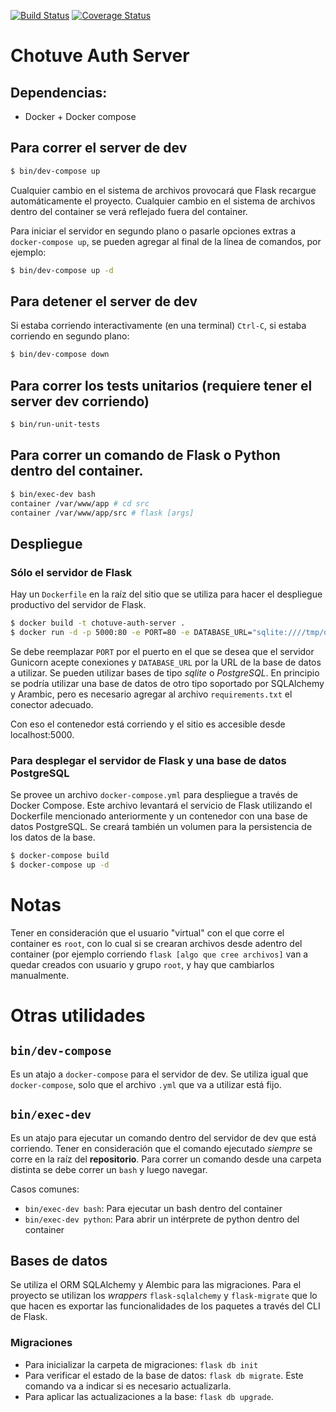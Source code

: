 [![Build Status](https://travis-ci.com/taller2fiuba/chotuve-auth-server.svg?branch=master)](https://travis-ci.com/taller2fiuba/chotuve-auth-server)
[![Coverage Status](https://coveralls.io/repos/github/taller2fiuba/chotuve-auth-server/badge.svg?branch=poner_linter_y_coveralls)](https://coveralls.io/github/taller2fiuba/chotuve-auth-server?branch=master)

# Chotuve Auth Server

## Dependencias:

- Docker + Docker compose

## Para correr el server de dev

```bash
$ bin/dev-compose up
```

Cualquier cambio en el sistema de archivos provocará que Flask recargue automáticamente el proyecto. Cualquier cambio en el sistema de archivos dentro del container se verá reflejado fuera del container.

Para iniciar el servidor en segundo plano o pasarle opciones extras a `docker-compose up`, se pueden agregar al final de la línea de comandos, por ejemplo:

```bash
$ bin/dev-compose up -d
```

## Para detener el server de dev

Si estaba corriendo interactivamente (en una terminal) `Ctrl-C`, si estaba corriendo
en segundo plano:

```bash
$ bin/dev-compose down
```

## Para correr los tests unitarios (requiere tener el server dev corriendo)

```bash
$ bin/run-unit-tests
```

## Para correr un comando de Flask o Python dentro del container.

```bash
$ bin/exec-dev bash
container /var/www/app # cd src
container /var/www/app/src # flask [args]
```

## Despliegue

### Sólo el servidor de Flask
Hay un `Dockerfile` en la raíz del sitio que se utiliza para hacer el despliegue productivo del servidor de Flask.

```bash
$ docker build -t chotuve-auth-server .
$ docker run -d -p 5000:80 -e PORT=80 -e DATABASE_URL="sqlite:////tmp/db.db" chotuve-auth-server
```

Se debe reemplazar `PORT` por el puerto en el que se desea que el servidor Gunicorn acepte conexiones y `DATABASE_URL` por la URL de la base de datos a utilizar. Se pueden utilizar bases de tipo *sqlite* o *PostgreSQL*. En principio se podría utilizar una base de datos de otro tipo soportado por SQLAlchemy y Arambic, pero es necesario agregar al archivo `requirements.txt` el conector adecuado.

Con eso el contenedor está corriendo y el sitio es accesible desde localhost:5000.

### Para desplegar el servidor de Flask y una base de datos PostgreSQL
Se provee un archivo `docker-compose.yml` para despliegue a través de Docker Compose. Este archivo levantará el servicio de Flask utilizando el Dockerfile mencionado anteriormente y un contenedor con una base de datos PostgreSQL. Se creará también un volumen para la persistencia de los datos de la base.

```bash
$ docker-compose build
$ docker-compose up -d
```

# Notas

Tener en consideración que el usuario "virtual" con el que corre el container es `root`, con lo cual si se crearan archivos desde adentro del container (por ejemplo corriendo `flask [algo que cree archivos]` van a quedar creados con usuario y grupo `root`, y hay que cambiarlos manualmente.

# Otras utilidades

## `bin/dev-compose`

Es un atajo a `docker-compose` para el servidor de dev. Se utiliza igual que `docker-compose`, solo que el archivo `.yml` que va a utilizar está fijo.

## `bin/exec-dev`

Es un atajo para ejecutar un comando dentro del servidor de dev que está corriendo. Tener en consideración que el comando ejecutado *siempre* se corre en la raíz del **repositorio**. Para correr un comando desde una carpeta distinta se debe correr un `bash` y luego navegar.

Casos comunes:
- `bin/exec-dev bash`: Para ejecutar un bash dentro del container
- `bin/exec-dev python`: Para abrir un intérprete de python dentro del container

## Bases de datos
Se utiliza el ORM SQLAlchemy y Alembic para las migraciones. Para el proyecto se utilizan los *wrappers* `flask-sqlalchemy` y `flask-migrate` que lo que hacen es exportar las funcionalidades de los paquetes a través del CLI de Flask.

### Migraciones
- Para inicializar la carpeta de migraciones: `flask db init`
- Para verificar el estado de la base de datos: `flask db migrate`. Este comando va a indicar si es necesario actualizarla.
- Para aplicar las actualizaciones a la base: `flask db upgrade`.
